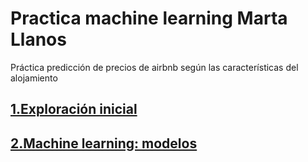 # Practica machine learning Marta Llanos 
Práctica predicción de precios de airbnb según las características del alojamiento 

## [1.Exploración inicial](Exploracion_inicial_datos.ipynb)
## [2.Machine learning: modelos](Modelos_machine_learning.ipynb)
